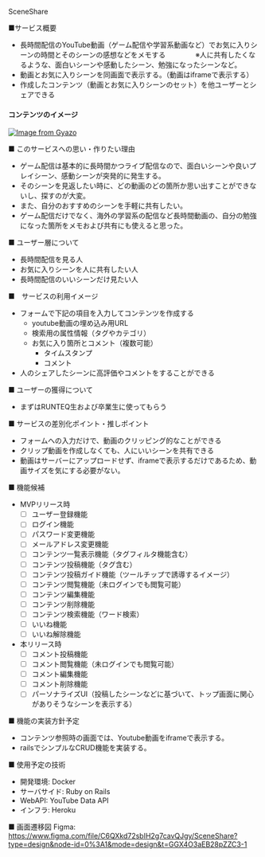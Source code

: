 
SceneShare

■サービス概要
- 長時間配信のYouTube動画（ゲーム配信や学習系動画など）でお気に入りシーンの時間とそのシーンの感想などをメモする
　　　　※人に共有したくなるような、面白いシーンや感動したシーン、勉強になったシーンなど。
- 動画とお気に入りシーンを同画面で表示する。（動画はiframeで表示する）
- 作成したコンテンツ（動画とお気に入りシーンのセット）を他ユーザーとシェアできる

#### コンテンツのイメージ
[![Image from Gyazo](https://i.gyazo.com/7890a7966083dbe82b3cd99be65a44f7.png)](https://gyazo.com/7890a7966083dbe82b3cd99be65a44f7)

■ このサービスへの思い・作りたい理由
- ゲーム配信は基本的に長時間かつライブ配信なので、面白いシーンや良いプレイシーン、感動シーンが突発的に発生する。
- そのシーンを見返したい時に、どの動画のどの箇所か思い出すことができないし、探すのが大変。
- また、自分のおすすめのシーンを手軽に共有したい。
- ゲーム配信だけでなく、海外の学習系の配信など長時間動画の、自分の勉強になった箇所をメモおよび共有にも使えると思った。

■ ユーザー層について
- 長時間配信を見る人
- お気に入りシーンを人に共有したい人
- 長時間配信のいいシーンだけ見たい人

■　サービスの利用イメージ
- フォームで下記の項目を入力してコンテンツを作成する
  - youtube動画の埋め込み用URL
  - 検索用の属性情報（タグやカテゴリ）
  - お気に入り箇所とコメント（複数可能）
    - タイムスタンプ
    - コメント
- 人のシェアしたシーンに高評価やコメントをすることができる

■ ユーザーの獲得について
- まずはRUNTEQ生および卒業生に使ってもらう

■ サービスの差別化ポイント・推しポイント
- フォームへの入力だけで、動画のクリッピング的なことができる
- クリップ動画を作成しなくても、人にいいシーンを共有できる
- 動画はサーバーにアップロードせず、iframeで表示するだけであるため、動画サイズを気にする必要がない。

■ 機能候補
- MVPリリース時
  - [ ] ユーザー登録機能
  - [ ] ログイン機能
  - [ ] パスワード変更機能
  - [ ] メールアドレス変更機能
  - [ ] コンテンツ一覧表示機能（タグフィルタ機能含む）
  - [ ] コンテンツ投稿機能（タグ含む）
  - [ ] コンテンツ投稿ガイド機能（ツールチップで誘導するイメージ）
  - [ ] コンテンツ閲覧機能（未ログインでも閲覧可能）
  - [ ] コンテンツ編集機能
  - [ ] コンテンツ削除機能
  - [ ] コンテンツ検索機能（ワード検索）
  - [ ] いいね機能
  - [ ] いいね解除機能

- 本リリース時
  - [ ] コメント投稿機能
  - [ ] コメント閲覧機能（未ログインでも閲覧可能）
  - [ ] コメント編集機能
  - [ ] コメント削除機能
  - [ ] パーソナライズUI（投稿したシーンなどに基づいて、トップ画面に関心がありそうなシーンを表示する）

■ 機能の実装方針予定
- コンテンツ参照時の画面では、Youtube動画をiframeで表示する。
- railsでシンプルなCRUD機能を実装する。

■ 使用予定の技術
- 開発環境: Docker
- サーバサイド: Ruby on Rails
- WebAPI: YouTube Data API
- インフラ: Heroku

■ 画面遷移図
Figma: https://www.figma.com/file/C6QXkd72sbIH2g7cavQJgy/SceneShare?type=design&node-id=0%3A1&mode=design&t=GGX4O3aEB28pZZC3-1
